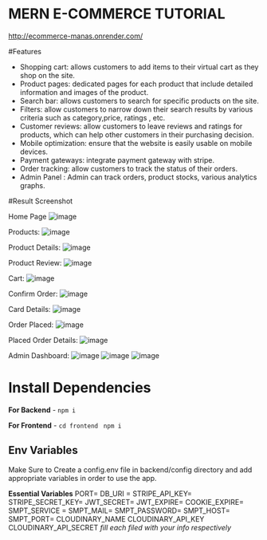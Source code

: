 # MERN E-COMMERCE TUTORIAL

http://ecommerce-manas.onrender.com/

#Features

- Shopping cart: allows customers to add items to their virtual cart as they shop on the site.
- Product pages: dedicated pages for each product that include detailed information and images of the product.
- Search bar: allows customers to search for specific products on the site.
- Filters: allow customers to narrow down their search results by various criteria such as category,price, ratings , etc.
- Customer reviews: allow customers to leave reviews and ratings for products, which can help other customers in their purchasing decision.
- Mobile optimization: ensure that the website is easily usable on mobile devices.
- Payment gateways: integrate payment gateway with stripe.
- Order tracking: allow customers to track the status of their orders.
- Admin Panel : Admin can track orders, product stocks, various analytics graphs.

#Result Screenshot

Home Page
![image](https://github.com/manastelavane/Ecommerce/assets/82931004/808b9201-afb3-455b-8b84-336914d30208)

Products:
![image](https://github.com/manastelavane/Ecommerce/assets/82931004/6630b99a-2f6e-45cd-9ecc-6673f11af7cc)

Product Details:
![image](https://github.com/manastelavane/Ecommerce/assets/82931004/29e2be13-cd0c-44db-958d-74b1cbbbbc13)

Product Review:
![image](https://github.com/manastelavane/Ecommerce/assets/82931004/c895f944-624a-4178-9191-461c6ae3afc4)

Cart:
![image](https://github.com/manastelavane/Ecommerce/assets/82931004/8eb45081-048f-4629-9381-70e89b14ee13)

Confirm Order:
![image](https://github.com/manastelavane/Ecommerce/assets/82931004/835cc700-c1d5-4069-926a-5caf575f94ba)

Card Details:
![image](https://github.com/manastelavane/Ecommerce/assets/82931004/ba6c1615-1827-4469-a2a0-ed94ff6fe938)

Order Placed:
![image](https://github.com/manastelavane/Ecommerce/assets/82931004/c2322e23-3df6-46e0-a0fb-5316343b1f38)

Placed Order Details:
![image](https://github.com/manastelavane/Ecommerce/assets/82931004/2a2a3f27-0862-4f03-99b4-3c59df71faf6)

Admin Dashboard:
![image](https://github.com/manastelavane/Ecommerce/assets/82931004/ce83ceec-5d63-4737-9341-f9f8ed8c1da9)
![image](https://github.com/manastelavane/Ecommerce/assets/82931004/d05c22b9-8486-4b3c-b9a3-598a0795315c)
![image](https://github.com/manastelavane/Ecommerce/assets/82931004/a29554c1-15a6-4515-b8dd-7ffd11c0ea4d)


# Install Dependencies

**For Backend** - `npm i`

**For Frontend** - `cd frontend` ` npm i`

## Env Variables

Make Sure to Create a config.env file in backend/config directory and add appropriate variables in order to use the app.

**Essential Variables**
PORT=
DB_URI =
STRIPE_API_KEY=
STRIPE_SECRET_KEY=
JWT_SECRET=
JWT_EXPIRE=
COOKIE_EXPIRE=
SMPT_SERVICE =
SMPT_MAIL=
SMPT_PASSWORD=
SMPT_HOST=
SMPT_PORT=
CLOUDINARY_NAME
CLOUDINARY_API_KEY
CLOUDINARY_API_SECRET
_fill each filed with your info respectively_
